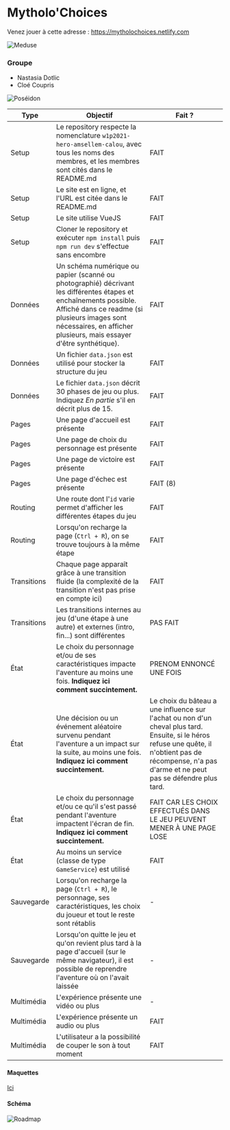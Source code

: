 # Mytholo'Choices

Venez jouer à cette adresse : https://mytholochoices.netlify.com

![Meduse](https://cdn.discordapp.com/attachments/553156514362425344/578578684777201664/image0.png)

### Groupe

- Nastasia Dotlic
- Cloé Coupris

![Poséidon](https://www.poseidonhomeservices.com/images/brand/logo.png)

| Type  | Objectif | Fait ? | 
| ----- | -------- | ------ |
| Setup | Le repository respecte la nomenclature `w1p2021-hero-amsellem-calou`, avec tous les noms des membres, et les membres sont cités dans le README.md | FAIT |
| Setup | Le site est en ligne, et l'URL est citée dans le README.md | FAIT |
| Setup | Le site utilise VueJS | FAIT |
| Setup | Cloner le repository et exécuter `npm install` puis `npm run dev` s'effectue sans encombre | FAIT |
| Données | Un schéma numérique ou papier (scanné ou photographié) décrivant les différentes étapes et enchaînements possible. Affiché dans ce readme (si plusieurs images sont nécessaires, en afficher plusieurs, mais essayer d'être synthétique). | FAIT |
| Données | Un fichier `data.json` est utilisé pour stocker la structure du jeu | FAIT |
| Données | Le fichier `data.json` décrit 30 phases de jeu ou plus. Indiquez *En partie* s'il en décrit plus de 15. | FAIT |
| Pages | Une page d'accueil est présente | FAIT |
| Pages | Une page de choix du personnage est présente | FAIT |
| Pages | Une page de victoire est présente | FAIT |
| Pages | Une page d'échec est présente | FAIT (8) |
| Routing | Une route dont l'`id` varie permet d'afficher les différentes étapes du jeu | FAIT |
| Routing | Lorsqu'on recharge la page (`Ctrl + R`), on se trouve toujours à la même étape | FAIT |
| Transitions | Chaque page apparaît grâce à une transition fluide (la complexité de la transition n'est pas prise en compte ici) | FAIT |
| Transitions | Les transitions internes au jeu (d'une étape à une autre) et externes (intro, fin...) sont différentes | PAS FAIT |
| État | Le choix du personnage et/ou de ses caractéristiques impacte l'aventure au moins une fois. **Indiquez ici comment succintement.** | PRENOM ENNONCÉ UNE FOIS |
| État | Une décision ou un événement aléatoire survenu pendant l'aventure a un impact sur la suite, au moins une fois. **Indiquez ici comment succintement.** | Le choix du bâteau a une influence sur l'achat ou non d'un cheval plus tard. Ensuite, si le héros refuse une quête, il n'obtient pas de récompense, n'a pas d'arme et ne peut pas se  défendre plus tard.|
| État | Le choix du personnage et/ou ce qu'il s'est passé pendant l'aventure impactent l'écran de fin. **Indiquez ici comment succintement.** | FAIT CAR LES CHOIX EFFECTUÉS DANS LE JEU PEUVENT MENER À UNE PAGE LOSE |
| État | Au moins un service (classe de type `GameService`) est utilisé | FAIT |
| Sauvegarde | Lorsqu'on recharge la page (`Ctrl + R`), le personnage, ses caractéristiques, les choix du joueur et tout le reste sont rétablis | - |
| Sauvegarde | Lorsqu'on quitte le jeu et qu'on revient plus tard à la page d'accueil (sur le même navigateur), il est possible de reprendre l'aventure où on l'avait laissée | - |
| Multimédia | L'expérience présente une vidéo ou plus | - |
| Multimédia | L'expérience présente un audio ou plus | FAIT |
| Multimédia | L'utilisateur a la possibilité de couper le son à tout moment | FAIT |



#### Maquettes

[Ici](https://www.figma.com/file/Yfd6eZvBPsnLdIbv2K7YRVFP/Mytholo-Choices?node-id=111%3A306)


#### Schéma
![Roadmap](https://cdn.discordapp.com/attachments/498121611182997505/580461701573509150/mytholochoices.png)

